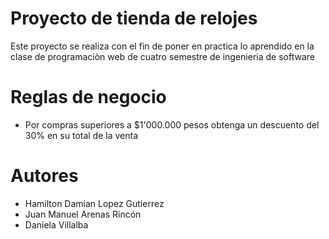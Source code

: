 # Proyecto de tienda de relojes
Este proyecto se realiza con el fin de poner en practica lo aprendido en la clase de programaciòn web de cuatro semestre de ingenieria de software


# Reglas de negocio
* Por compras superiores a $1'000.000 pesos obtenga un descuento del 30% en su total de la venta

# Autores
* Hamilton Damian Lopez Gutierrez
* Juan Manuel Arenas Rincón
* Daniela Villalba